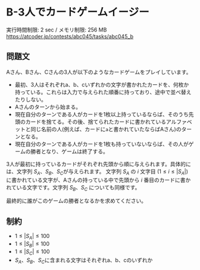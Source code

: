 # B-3人でカードゲームイージー

実行時間制限: 2 sec / メモリ制限: 256 MB
https://atcoder.jp/contests/abc045/tasks/abc045_b

## 問題文

Aさん、Bさん、Cさんの3人が以下のようなカードゲームをプレイしています。

- 最初、3人はそれぞれa、b、cいずれかの文字が書かれたカードを、何枚か持っている。これらは入力で与えられた順番に持っており、途中で並べ替えたりしない。
- Aさんのターンから始まる。
- 現在自分のターンである人がカードを1枚以上持っているならば、そのうち先頭のカードを捨てる。その後、捨てられたカードに書かれているアルファベットと同じ名前の人(例えば、カードに`a`と書かれていたならばAさん)のターンとなる。
- 現在自分のターンである人がカードを1枚も持っていないならば、その人がゲームの勝者となり、ゲームは終了する。

3人が最初に持っているカードがそれぞれ先頭から順に与えられます。具体的には、文字列 $S_A$、$S_B$、$S_C$が与えられます。
文字列 $S_A$ の $i$ 文字目 ($1 \le i \le |S_A|$) に書かれている文字が、Aさんの持っている中で先頭から $i$ 番目のカードに書かれている文字です。文字列 $S_B$、$S_C$ についても同様です。

最終的に誰がこのゲームの勝者となるかを求めてください。

## 制約

- $1 \le |S_A| \le 100$
- $1 \le |S_B| \le 100$
- $1 \le |S_C| \le 100$
- $S_A$、$S_B$、$S_C$に含まれる文字はそれぞれa、b、cのいずれか
